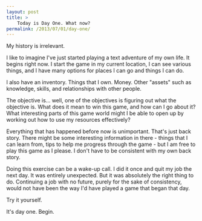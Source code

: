 ```yaml
---
layout: post
title: >
    Today is Day One. What now?
permalink: /2013/07/01/day-one/
---
```

My history is irrelevant.

I like to imagine I've just started playing a text adventure of my own life. It begins right now. I start the game in my current location, I can see various things, and I have many options for places I can go and things I can do.

I also have an inventory. Things that I own. Money. Other "assets" such as knowledge, skills, and relationships with other people.

The objective is... well, one of the objectives is figuring out what the objective is. What does it mean to win this game, and how can I go about it? What interesting parts of this game world might I be able to open up by working out how to use my resources effectively?

Everything that has happened before now is unimportant. That's just back story. There might be some interesting information in there - things that I can learn from, tips to help me progress through the game - but I am free to play this game as I please. I don't have to be consistent with my own back story.

Doing this exercise can be a wake-up call. I did it once and quit my job the next day. It was entirely unexpected. But it was absolutely the right thing to do. Continuing a job with no future, purely for the sake of consistency, would not have been the way I'd have played a game that began that day.

Try it yourself.

It's day one. Begin.
